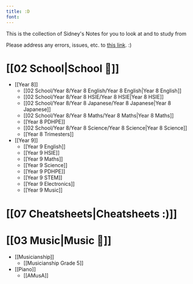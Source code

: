 ```yaml
---
title: :D
font:
---
```

This is the collection of Sidney's Notes for you to look at and to study from

Please address any errors, issues, etc. to [this link](https://forms.gle/kkBXSJDbRs5bUK3G7). :)

# [[02 School|School 🏫]]

- [[Year 8]]
 	- [[02 School/Year 8/Year 8 English/Year 8 English|Year 8 English]]
 	- [[02 School/Year 8/Year 8 HSIE/Year 8 HSIE|Year 8 HSIE]]
 	- [[02 School/Year 8/Year 8 Japanese/Year 8 Japanese|Year 8 Japanese]]
 	- [[02 School/Year 8/Year 8 Maths/Year 8 Maths|Year 8 Maths]]
 	- [[Year 8 PDHPE]]
 	- [[02 School/Year 8/Year 8 Science/Year 8 Science|Year 8 Science]]
 	- [[Year 8 Trimesters]]
- [[Year 9]]
 	- [[Year 9 English]]
 	- [[Year 9 HSIE]]
 	- [[Year 9 Maths]]
 	- [[Year 9 Science]]
 	- [[Year 9 PDHPE]]
 	- [[Year 9 STEM]]
 	- [[Year 9 Electronics]]
 	- [[Year 9 Music]]

# [[07 Cheatsheets|Cheatsheets :)]]

# [[03 Music|Music 🎼]]

- [[Musicianship]]
 	- [[Musicianship Grade 5]]
- [[Piano]]
 	- [[AMusA]]
